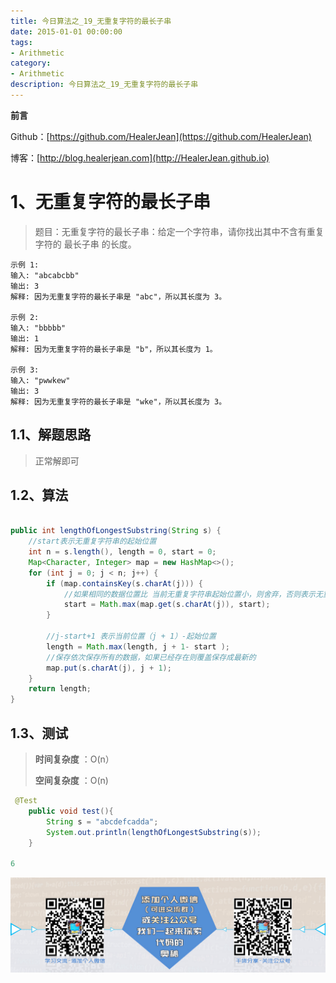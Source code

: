 ```yaml
---
title: 今日算法之_19_无重复字符的最长子串
date: 2015-01-01 00:00:00
tags: 
- Arithmetic
category: 
- Arithmetic
description: 今日算法之_19_无重复字符的最长子串
---
```


**前言**     

 Github：[https://github.com/HealerJean](https://github.com/HealerJean)         

 博客：[http://blog.healerjean.com](http://HealerJean.github.io)          



# 1、无重复字符的最长子串
> 题目：无重复字符的最长子串：给定一个字符串，请你找出其中不含有重复字符的 最长子串 的长度。



```
示例 1:
输入: "abcabcbb"
输出: 3
解释: 因为无重复字符的最长子串是 "abc"，所以其长度为 3。

示例 2:
输入: "bbbbb"
输出: 1
解释: 因为无重复字符的最长子串是 "b"，所以其长度为 1。

示例 3:
输入: "pwwkew"
输出: 3
解释: 因为无重复字符的最长子串是 "wke"，所以其长度为 3。
```



## 1.1、解题思路 

> 正常解即可



## 1.2、算法

```java

public int lengthOfLongestSubstring(String s) {
    //start表示无重复字符串的起始位置
    int n = s.length(), length = 0, start = 0;
    Map<Character, Integer> map = new HashMap<>();
    for (int j = 0; j < n; j++) {
        if (map.containsKey(s.charAt(j))) {
            //如果相同的数据位置比 当前无重复字符串起始位置小，则舍弃，否则表示无重复字符串起始位置将会变成当前相同位置
            start = Math.max(map.get(s.charAt(j)), start);
        }

        //j-start+1 表示当前位置（j + 1）-起始位置
        length = Math.max(length, j + 1- start );
        //保存依次保存所有的数据，如果已经存在则覆盖保存成最新的
        map.put(s.charAt(j), j + 1);
    }
    return length;
}

```



## 1.3、测试 

>**时间复杂度** ：O(n）    
>
>**空间复杂度** ：O(n)



```java
 @Test
    public void test(){
        String s = "abcdefcadda";
        System.out.println(lengthOfLongestSubstring(s));
    }

6
```



![ContactAuthor](https://raw.githubusercontent.com/HealerJean/HealerJean.github.io/master/assets/img/artical_bottom.jpg)



<link rel="stylesheet" href="https://unpkg.com/gitalk/dist/gitalk.css">

<script src="https://unpkg.com/gitalk@latest/dist/gitalk.min.js"></script> 
<div id="gitalk-container"></div>    
 <script type="text/javascript">
    var gitalk = new Gitalk({
		clientID: `1d164cd85549874d0e3a`,
		clientSecret: `527c3d223d1e6608953e835b547061037d140355`,
		repo: `HealerJean.github.io`,
		owner: 'HealerJean',
		admin: ['HealerJean'],
		id: 'AAAAAAAAAAAAAAA',
    });
    gitalk.render('gitalk-container');
</script> 

